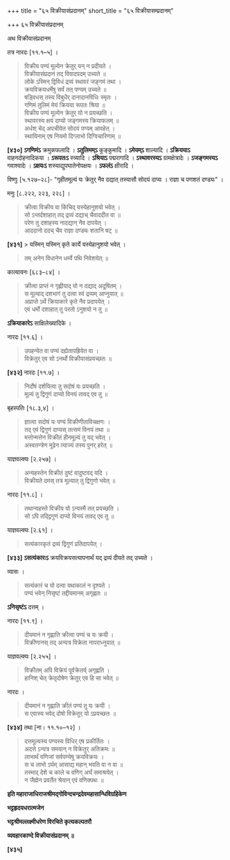 +++
title = "६५ विक्रीयासंप्रदानम्"
short_title = "६५ विक्रीयासम्प्रदानम्"

+++
६५ विक्रीयासंप्रदानम्

अथ विक्रीयासंप्रदानम्

तत्र नारदः [११.१–५] ।

> विक्रीय पण्यं मूल्येन क्रेतुर् यन् न प्रदीयते ।  
> विक्रीयासंप्रदानं तद् विवादपदम् उच्यते ॥  
> लोके ऽस्मिन् द्विविधं द्रव्यं स्थावरं जङ्गमं तथा ।  
> क्रयविक्रयधर्मेषु सर्वं तत् पण्यम् उच्यते ॥  
> षड्विधस् तस्य विबुधैर् दानादानविधिः स्मृतः ।  
> गणिमं तुलिमं मेयं क्रियया रूपतः श्रिया ॥  
> विक्रीय पण्यं मूल्येन क्रेतुर् यो न प्रयच्छति ।  
> स्थावरस्य क्षयं दाप्यो जङ्गमस्य क्रियाफलम् ॥  
> अर्धश् चेद् अपचीयेत सोदयं पण्यम् आवहेत् ।  
> स्थायिनाम् एष नियमो दिग्लाभो दिग्विचारिणाम् ॥

**[४३०]** **ऽगणिमंऽ** क्रमुकफलादि । **ऽतुलिमम्ऽ** कुङ्कुमादि । **ऽमेयम्ऽ** शाल्यादि । **ऽक्रिययाऽ** वाहनदोहनादिकया । **ऽरूपतःऽ** स्त्र्यादि । **ऽश्रियाऽ** पद्मरागादि । **ऽस्थावरस्यऽ** ग्रामक्षेत्रादेः । **ऽजङ्गमस्यऽ** गवाश्वादेः । **ऽक्षयःऽ** शस्याद्युपघातेनोपक्षयः । **ऽफलंऽ** क्षीरादि ।

विष्णुः [५.१२७–२८]- "गृहीतमूल्यं यः क्रेतुर् नैव दद्यात् तस्यासौ सोदयं दाप्यः । राज्ञा च पणशतं दण्ड्यः" ।

मनुः [८.२२२, २२३, २२८] ।

> क्रीत्वा विक्रीय वा किंचिद् यस्येहानुशयो भवेत् ।  
> सो ऽन्तर्दशाहात् तद् द्रव्यं दद्याच् चैवाददीत वा ॥  
> परेण तु दशाहस्य नादद्यान् नैव दापयेत् ।  
> आददानो ददच् चैव राज्ञा दण्ड्यः शतानि षट् ॥

**[४३१]** > यस्मिन् यस्मिन् कृते कार्ये यस्येहानुशयो भवेत् ।  
> तम् अनेन विधानेन धर्म्ये पथि निवेशयेत् ॥

कात्यायनः [६८३–८४] ।

> क्रीत्वा प्राप्तं न गृह्णीयाद् यो न दद्याद् अदूषितम् ।  
> स मूल्याद् दशभागं तु दत्वा स्वं द्रव्यम् आप्नुयात् ॥  
> अप्राप्ते ऽर्थे क्रियाकारे कृते नैव प्रदापयेत् ।  
> एवं धर्मो दशाहात् तु परतो ऽनुशयो न तु ॥

**ऽक्रियाकारेऽ** साक्षिलेख्यादिके ।

नारदः [११.६] ।

> उपहन्येत वा पण्यं दह्येतापह्रियेत वा ।  
> विक्रेतुर् एव सो ऽनर्थो विक्रीयासंप्रयच्छतः ॥

**[४३२]** नारदः [११.७] ।

> निर्दोषं दर्शयित्वा तु सदोषं यः प्रयच्छति ।  
> मूल्यं तु द्विगुणं दाप्यो विनयं तावद् एव तु ॥

बृहस्पतिः [१८.३,४] ।

> ज्ञात्वा सदोषं यः पण्यं विक्रीणीताविचक्षणः ।  
> तद् एवं द्विगुणं दाप्यस् तत्समं विनयं तथा ॥  
> मत्तोन्मत्तेन विक्रीतं हीनमूल्यं तु यद् भवेत् ।  
> अस्वतन्त्रेण मूढेन त्याज्यं तस्य पुनर् हरेत् ॥

याज्ञवल्क्यः [२.२५७] ।

> अन्यहस्तेन विक्रीतं दुष्टं वादुष्टवद् यदि ।  
> विक्रीयते दमस् तत्र मूल्यात् तु द्विगुणो भवेत् ॥

नारदः [११.८] ।

> तथान्यहस्ते विक्रीय यो ऽन्यस्मै तत् प्रयच्छति ।  
> सो ऽपि तद्द्विगुणं दाप्यो विनयं तावद् एव तु ॥

याज्ञवल्क्यः [२.६१] ।

> सत्यंकारकृतं द्रव्यं द्विगुणं प्रतिदापयेत् ।

**[४३३]** **ऽसत्यंकारःऽ** क्रयविक्रयसत्यापनार्थं यद् द्रव्यं दीयते तद् उच्यते ।

व्यासः ।

> सत्यंकारं च यो दत्वा यथाकालं न दृश्यते ।  
> पण्यं भवेन् निसृष्टं तद्दीयमानम् अगृह्णतः ॥

**ऽनिसृष्टंऽ** दत्तम् ।

नारदः [११.९] ।

> दीयमानं न गृह्णाति क्रीत्वा पण्यं च यः क्रयी ।  
> विक्रीणानस् तद् अन्यत्र विक्रेता नापराध्नुयात् ॥

याज्ञवल्क्यः [२.२५५] ।

> विक्रीतम् अपि विक्रेयं पूर्वक्रेतर्य् अगृह्णति ।  
> हानिश् चेत् क्रेतृदोषेण क्रेतुर् एव हि सा भवेत् ॥

नारदः ।

> दीयमानं न गृह्णाति क्रीतं पण्यं तु यः क्रयी ।  
> स एवास्य भवेद् दोषो विक्रेतुर् यो ऽप्रयच्छतः ॥

**[४३४]** तथा [ना। ११.१०–१२] ।

> दत्तमूल्यस्य पण्यस्य विधिर् एष प्रकीर्तितः ।  
> अदत्ते ऽन्यत्र समयान् न विक्रेतुर् अतिक्रमः ॥  
> लाभार्थं वणिजां सर्वपण्येषु क्रयविक्रयः ।  
> स च लाभो ऽर्घम् आसाद्य महान् भवति वा न वा ॥  
> तस्माद् देशे च काले च वणिग् अर्घं समाश्रयेत् ।  
> न जैह्मेन प्रवर्तेत श्रेयान् एवं वणिक्पथः ॥

**इति महाराजाधिराजश्रीमद्गोविन्दचन्द्रदेवमहासान्धिविग्रहिकेण**

**भट्टहृदयधरात्मजेन**

**भट्टश्रीमल्लक्ष्मीधरेण विरचिते कृत्यकल्पतरौ**

**व्यवहारकाण्दे विक्रीयासंप्रदानम् ॥**

**[४३५]**
